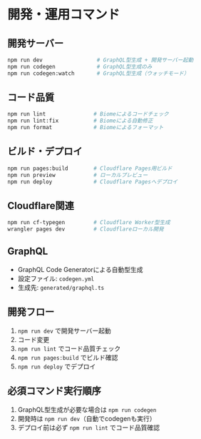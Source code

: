# 開発・運用コマンド

## 開発サーバー
```bash
npm run dev                 # GraphQL型生成 + 開発サーバー起動
npm run codegen             # GraphQL型生成のみ
npm run codegen:watch       # GraphQL型生成（ウォッチモード）
```

## コード品質
```bash
npm run lint               # Biomeによるコードチェック
npm run lint:fix           # Biomeによる自動修正
npm run format             # Biomeによるフォーマット
```

## ビルド・デプロイ
```bash
npm run pages:build        # Cloudflare Pages用ビルド
npm run preview            # ローカルプレビュー
npm run deploy             # Cloudflare Pagesへデプロイ
```

## Cloudflare関連
```bash
npm run cf-typegen         # Cloudflare Worker型生成
wrangler pages dev         # Cloudflareローカル開発
```

## GraphQL
- GraphQL Code Generatorによる自動型生成
- 設定ファイル: `codegen.yml`
- 生成先: `generated/graphql.ts`

## 開発フロー
1. `npm run dev` で開発サーバー起動
2. コード変更
3. `npm run lint` でコード品質チェック
4. `npm run pages:build` でビルド確認
5. `npm run deploy` でデプロイ

## 必須コマンド実行順序
1. GraphQL型生成が必要な場合は `npm run codegen`
2. 開発時は `npm run dev`（自動でcodegenも実行）
3. デプロイ前は必ず `npm run lint` でコード品質確認